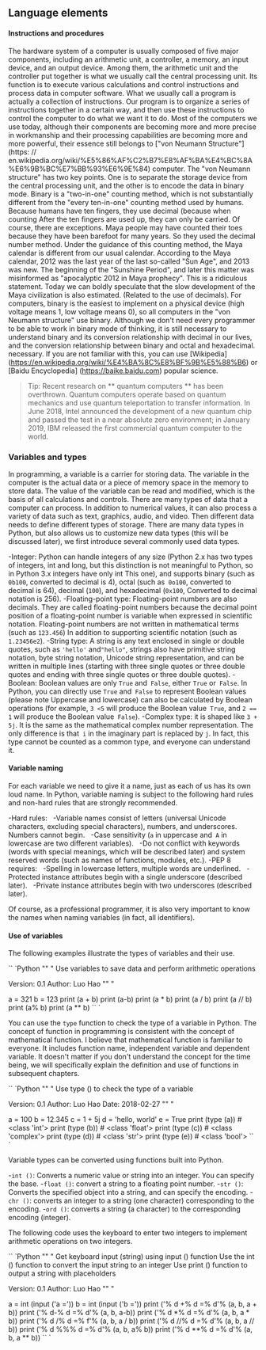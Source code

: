 ## Language elements

#### Instructions and procedures

The hardware system of a computer is usually composed of five major components, including an arithmetic unit, a controller, a memory, an input device, and an output device. Among them, the arithmetic unit and the controller put together is what we usually call the central processing unit. Its function is to execute various calculations and control instructions and process data in computer software. What we usually call a program is actually a collection of instructions. Our program is to organize a series of instructions together in a certain way, and then use these instructions to control the computer to do what we want it to do. Most of the computers we use today, although their components are becoming more and more precise in workmanship and their processing capabilities are becoming more and more powerful, their essence still belongs to ["von Neumann Structure"] (https: // en.wikipedia.org/wiki/%E5%86%AF%C2%B7%E8%AF%BA%E4%BC%8A%E6%9B%BC%E7%BB%93%E6%9E%84) computer. The "von Neumann structure" has two key points. One is to separate the storage device from the central processing unit, and the other is to encode the data in binary mode. Binary is a "two-in-one" counting method, which is not substantially different from the "every ten-in-one" counting method used by humans. Because humans have ten fingers, they use decimal (because when counting After the ten fingers are used up, they can only be carried. Of course, there are exceptions. Maya people may have counted their toes because they have been barefoot for many years. So they used the decimal number method. Under the guidance of this counting method, the Maya calendar is different from our usual calendar. According to the Maya calendar, 2012 was the last year of the last so-called "Sun Age", and 2013 was new. The beginning of the "Sunshine Period", and later this matter was misinformed as "apocalyptic 2012 in Maya prophecy". This is a ridiculous statement. Today we can boldly speculate that the slow development of the Maya civilization is also estimated. (Related to the use of decimals). For computers, binary is the easiest to implement on a physical device (high voltage means 1, low voltage means 0), so all computers in the "von Neumann structure" use binary. Although we don't need every programmer to be able to work in binary mode of thinking, it is still necessary to understand binary and its conversion relationship with decimal in our lives, and the conversion relationship between binary and octal and hexadecimal. necessary. If you are not familiar with this, you can use [Wikipedia] (https://en.wikipedia.org/wiki/%E4%BA%8C%E8%BF%9B%E5%88%B6) or [Baidu Encyclopedia] (https://baike.baidu.com) popular science.

> Tip: Recent research on ** quantum computers ** has been overthrown. Quantum computers operate based on quantum mechanics and use quantum teleportation to transfer information. In June 2018, Intel announced the development of a new quantum chip and passed the test in a near absolute zero environment; in January 2019, IBM released the first commercial quantum computer to the world.

### Variables and types

In programming, a variable is a carrier for storing data. The variable in the computer is the actual data or a piece of memory space in the memory to store data. The value of the variable can be read and modified, which is the basis of all calculations and controls. There are many types of data that a computer can process. In addition to numerical values, it can also process a variety of data such as text, graphics, audio, and video. Then different data needs to define different types of storage. There are many data types in Python, but also allows us to customize new data types (this will be discussed later), we first introduce several commonly used data types.

-Integer: Python can handle integers of any size (Python 2.x has two types of integers, int and long, but this distinction is not meaningful to Python, so in Python 3.x integers have only int This one), and supports binary (such as `0b100`, converted to decimal is 4), octal (such as` 0o100`, converted to decimal is 64), decimal (`100`), and hexadecimal (` 0x100 `, Converted to decimal notation is 256).
-Floating-point type: Floating-point numbers are also decimals. They are called floating-point numbers because the decimal point position of a floating-point number is variable when expressed in scientific notation. Floating-point numbers are not written in mathematical terms (such as `123.456`) In addition to supporting scientific notation (such as `1.23456e2`).
-String type: A string is any text enclosed in single or double quotes, such as `'hello'` and` "hello" `, strings also have primitive string notation, byte string notation, Unicode string representation, and can be written in multiple lines (starting with three single quotes or three double quotes and ending with three single quotes or three double quotes).
-Boolean: Boolean values ​​are only `True` and` False`, either `True` or` False`. In Python, you can directly use `True` and` False` to represent Boolean values ​​(please note Uppercase and lowercase) can also be calculated by Boolean operations (for example, `3 <5` will produce the Boolean value` True`, and `2 == 1` will produce the Boolean value` False`).
-Complex type: it is shaped like `3 + 5j`. It is the same as the mathematical complex number representation. The only difference is that` i` in the imaginary part is replaced by `j`. In fact, this type cannot be counted as a common type, and everyone can understand it.

#### Variable naming

For each variable we need to give it a name, just as each of us has its own loud name. In Python, variable naming is subject to the following hard rules and non-hard rules that are strongly recommended.

-Hard rules:
  -Variable names consist of letters (universal Unicode characters, excluding special characters), numbers, and underscores. Numbers cannot begin.
  -Case sensitivity (`a` in uppercase and` A` in lowercase are two different variables).
  -Do not conflict with keywords (words with special meanings, which will be described later) and system reserved words (such as names of functions, modules, etc.).
-PEP 8 requires:
  -Spelling in lowercase letters, multiple words are underlined.
  -Protected instance attributes begin with a single underscore (described later).
  -Private instance attributes begin with two underscores (described later).

Of course, as a professional programmer, it is also very important to know the names when naming variables (in fact, all identifiers).

#### Use of variables

The following examples illustrate the types of variables and their use.

`` `Python
"" "
Use variables to save data and perform arithmetic operations

Version: 0.1
Author: Luo Hao
"" "

a = 321
b = 123
print (a + b)
print (a-b)
print (a * b)
print (a / b)
print (a // b)
print (a% b)
print (a ** b)
`` `

You can use the `type` function to check the type of a variable in Python. The concept of function in programming is consistent with the concept of mathematical function. I believe that mathematical function is familiar to everyone. It includes function name, independent variable and dependent variable. It doesn't matter if you don't understand the concept for the time being, we will specifically explain the definition and use of functions in subsequent chapters.

`` `Python
"" "
Use type () to check the type of a variable

Version: 0.1
Author: Luo Hao
Date: 2018-02-27
"" "

a = 100
b = 12.345
c = 1 + 5j
d = 'hello, world'
e = True
print (type (a)) # <class 'int'>
print (type (b)) # <class 'float'>
print (type (c)) # <class 'complex'>
print (type (d)) # <class 'str'>
print (type (e)) # <class 'bool'>
`` `

Variable types can be converted using functions built into Python.

-`int ()`: Converts a numeric value or string into an integer. You can specify the base.
-`float ()`: convert a string to a floating point number.
-`str ()`: Converts the specified object into a string, and can specify the encoding.
-`chr ()`: converts an integer to a string (one character) corresponding to the encoding.
-`ord ()`: converts a string (a character) to the corresponding encoding (integer).

The following code uses the keyboard to enter two integers to implement arithmetic operations on two integers.

`` `Python
"" "
Get keyboard input (string) using input () function
Use the int () function to convert the input string to an integer
Use print () function to output a string with placeholders

Version: 0.1
Author: Luo Hao
"" "

a = int (input ('a ='))
b = int (input ('b ='))
print ('% d +% d =% d'% (a, b, a + b))
print ('% d-% d =% d'% (a, b, a-b))
print ('% d *% d =% d'% (a, b, a * b))
print ('% d /% d =% f'% (a, b, a / b))
print ('% d //% d =% d'% (a, b, a // b))
print ('% d %%% d =% d'% (a, b, a% b))
print ('% d **% d =% d'% (a, b, a ** b))
`` `

